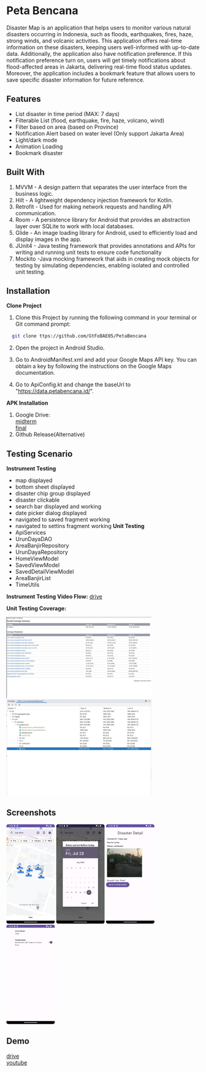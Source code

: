 
# Peta Bencana

Disaster Map is an application that helps users  to monitor various natural disasters occurring in Indonesia, such as floods, earthquakes, fires, haze, strong winds, and volcanic activities. This application offers real-time information on these disasters, keeping users well-informed with up-to-date data. Additionally, the application also have notification preference. If this notification preference turn on, users will get timely notifications about flood-affected areas in Jakarta, delivering real-time flood status updates. Moreover, the application includes a bookmark feature that allows users to save specific disaster information for future reference.


## Features

- List disaster in time period (MAX: 7 days)
- Filterable List (flood, earthquake, fire, haze, volcano, wind)
- Filter based on area (based on Province)
- Notification Alert based on water level (Only support Jakarta Area)
- Light/dark mode
- Animation Loading
- Bookmark disaster


## Built With
1. MVVM - A design pattern that separates the user interface from the business logic.
2. Hilt - A lightweight dependency injection framework for Kotlin.
3. Retrofit - Used for making network requests and handling API communication.
4. Room - A persistence library for Android that provides an abstraction layer over SQLite to work with local databases.
5. Glide - An image loading library for Android, used to efficiently load and display images in the app.
6. JUnit4 - Java testing framework that provides annotations and APIs for writing and running unit tests to ensure code functionality
7. Mockito -Java mocking framework that aids in creating mock objects for testing by simulating dependencies, enabling isolated and controlled unit testing.
   
## Installation

**Clone Project**
1. Clone this Project by running the following command in your terminal or Git command prompt:
```bash
  git clone ttps://github.com/GtFoBAE05/PetaBencana
```
2. Open the project in Android Studio.

3. Go to AndroidManifest.xml and add your Google Maps API key. You can obtain a key by following the instructions on the Google Maps documentation.

4. Go to ApiConfig.kt and change the baseUrl to "https://data.petabencana.id/".

**APK Installation**
1. Google Drive: \
   [midterm](https://drive.google.com/file/d/1c0BureeGaE7I3Xk9TdKmNbLNKGqQ5-mb/view?usp=sharing) \
   [final](https://drive.google.com/file/d/1Z0GWsn25ZyO1bQw5z04EBF6iUC37APqU/view?usp=sharing)
2. Github Release(Alternative)

## Testing Scenario
**Instrument Testing**
- map displayed
- bottom sheet displayed
- disaster chip group displayed
- disaster clickable
- search bar displayed and working
- date picker dialog displayed
- navigated to saved fragment working
- navigated to settins fragment working
**Unit Testing**
- ApiServices
- UrunDayaDAO
- AreaBanjirRepository
- UrunDayaRepository
- HomeViewModel
- SavedViewModel
- SavedDetailViewModel
- AreaBanjirList
- TimeUtils

**Instrument Testing Video Flow:**
[drive](https://drive.google.com/file/d/1j_9wXnC6J-23k_EiNu83-BNUhFk0We3q/view?usp=sharing)

**Unit Testing Coverage:**

<img src="test coverage.jpg" width="75%"> 
<img src="test coverage 2.jpg" width="75%">

## Screenshots

<img src="home.png" width="25%"> <img src="period.png" width="25%">  <img src="detail.png" width="25%">  <img src="settings.png" width="25%"> 



## Demo
[drive](https://drive.google.com/file/d/1cj1PCtFuxZR2yFDvwkc17gCrUb11l21u/view?usp=sharing) \
[youtube](https://youtu.be/s8dIwldJb20)


